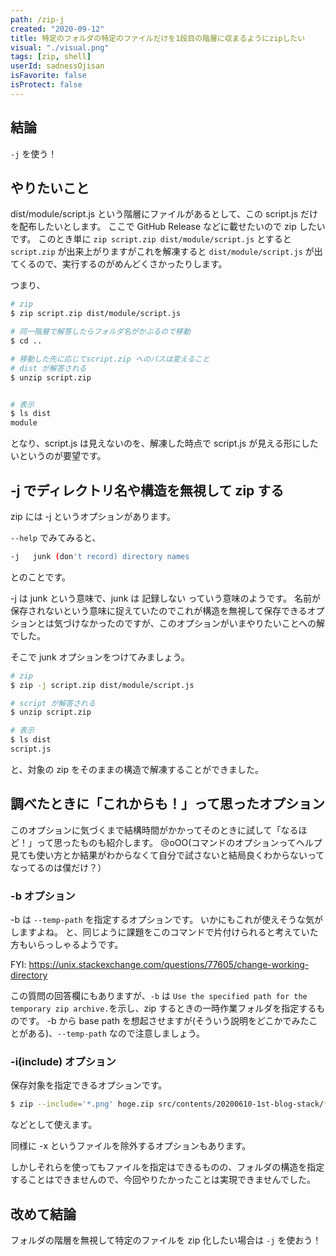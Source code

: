 ```yaml
---
path: /zip-j
created: "2020-09-12"
title: 特定のフォルダの特定のファイルだけを1段目の階層に収まるようにzipしたい
visual: "./visual.png"
tags: [zip, shell]
userId: sadnessOjisan
isFavorite: false
isProtect: false
---
```


## 結論

`-j` を使う！

## やりたいこと

dist/module/script.js という階層にファイルがあるとして、この script.js だけを配布したいとします。
ここで GitHub Release などに載せたいので zip したいです。
このとき単に `zip script.zip dist/module/script.js` とすると `script.zip` が出来上がりますがこれを解凍すると `dist/module/script.js` が出てくるので、実行するのがめんどくさかったりします。

つまり、

```sh
# zip
$ zip script.zip dist/module/script.js

# 同一階層で解答したらフォルダ名がかぶるので移動
$ cd ..

# 移動した先に応じてscript.zip へのパスは変えること
# dist が解答される
$ unzip script.zip


# 表示
$ ls dist
module
```

となり、script.js は見えないのを、解凍した時点で script.js が見える形にしたいというのが要望です。

## -j でディレクトリ名や構造を無視して zip する

zip には -j というオプションがあります。

`--help` でみてみると、

```sh
-j   junk (don't record) directory names
```

とのことです。

-j は junk という意味で、junk は 記録しない っていう意味のようです。
名前が保存されないという意味に捉えていたのでこれが構造を無視して保存できるオプションとは気づけなかったのですが、このオプションがいまやりたいことへの解でした。

そこで junk オプションをつけてみましょう。

```sh
# zip
$ zip -j script.zip dist/module/script.js

# script が解答される
$ unzip script.zip

# 表示
$ ls dist
script.js
```

と、対象の zip をそのままの構造で解凍することができました。

## 調べたときに「これからも！」って思ったオプション

このオプションに気づくまで結構時間がかかってそのときに試して「なるほど！」って思ったものも紹介します。
😢oOO(コマンドのオプションってヘルプ見ても使い方とか結果がわからなくて自分で試さないと結局良くわからないってなってるのは僕だけ？）

### -b オプション

-b は `--temp-path` を指定するオプションです。
いかにもこれが使えそうな気がしますよね。
と、同じように課題をこのコマンドで片付けられると考えていた方もいらっしゃるようです。

FYI: https://unix.stackexchange.com/questions/77605/change-working-directory

この質問の回答欄にもありますが、`-b` は `Use the specified path for the temporary zip archive.`を示し、zip するときの一時作業フォルダを指定するものです。
-b から base path を想起させますが(そういう説明をどこかでみたことがある)、`--temp-path` なので注意しましょう。

### -i(include) オプション

保存対象を指定できるオプションです。

```sh
$ zip --include='*.png' hoge.zip src/contents/20200610-1st-blog-stack/*
```

などとして使えます。

同様に -x というファイルを除外するオプションもあります。

しかしそれらを使ってもファイルを指定はできるものの、フォルダの構造を指定することはできませんので、今回やりたかったことは実現できませんでした。

## 改めて結論

フォルダの階層を無視して特定のファイルを zip 化したい場合は `-j` を使おう！
